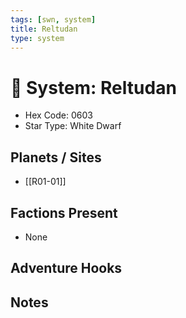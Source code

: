 ```yaml
---
tags: [swn, system]
title: Reltudan
type: system
---
```


# 🌌 System: Reltudan

- Hex Code: 0603
- Star Type: White Dwarf

## Planets / Sites
- [[R01-01]]

## Factions Present
- None

## Adventure Hooks

## Notes

